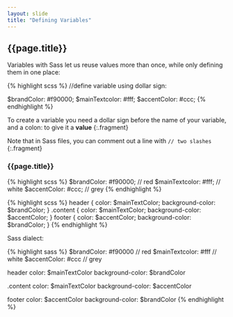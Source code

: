 ```yaml
---
layout: slide
title: "Defining Variables"
---
```


<section>

## {{page.title}}

Variables with Sass let us reuse values more than once, while only
defining them in one place:

{% highlight scss %}
//define variable using dollar sign:

$brandColor: #f90000;
$mainTextcolor: #fff;
$accentColor: #ccc;
{% endhighlight %}

To create a variable you need a dollar sign before the name of your
variable, and a colon: to give it a **value**
{:.fragment}

Note that in Sass files, you can comment out a line with `// two slashes`
{:.fragment}

</section>

<section>

### {{page.title}}


{% highlight scss %}
$brandColor: #f90000; // red
$mainTextcolor: #fff; // white
$accentColor: #ccc; // grey
{% endhighlight %}

</section>

<section>

{% highlight scss %}
header {
  color: $mainTextColor;
  background-color: $brandColor;
}
.content {
  color: $mainTextColor;
  background-color: $accentColor;
}
footer {
  color: $accentColor;
  background-color: $brandColor;
}
{% endhighlight %}

</section>

<aside class="notes">

Sass dialect:


{% highlight sass %}
$brandColor: #f90000 // red
$mainTextcolor: #fff // white
$accentColor: #ccc // grey

header
  color: $mainTextColor
  background-color: $brandColor

.content
  color: $mainTextColor
  background-color: $accentColor

footer
  color: $accentColor
  background-color: $brandColor
{% endhighlight %}

</aside>
